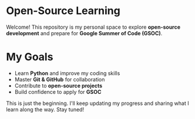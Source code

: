 # Open-Source Learning  

Welcome! This repository is my personal space to explore **open-source development** and prepare for **Google Summer of Code (GSOC)**.  

# My Goals  
- Learn **Python** and improve my coding skills  
- Master **Git & GitHub** for collaboration  
- Contribute to **open-source projects**  
- Build confidence to apply for **GSOC**  

This is just the beginning. I'll keep updating my progress and sharing what I learn along the way. Stay tuned! 
